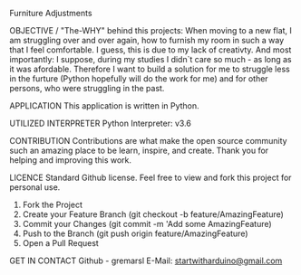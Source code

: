 Furniture Adjustments

OBJECTIVE / "The-WHY" behind this projects:
When moving to a new flat, I am struggling over and over again, how to furnish my room in such a way that 
I feel comfortable.
I guess, this is due to my lack of creativty. And most importantly: I suppose, during my studies I didn`t care so much - as long as 
it was afordable. 
Therefore I want to build a solution for me to struggle less in the furture (Python hopefully will do the work for me) and for other persons, who were struggling in the past. 


APPLICATION
This application is written in Python.

UTILIZED INTERPRETER 
Python Interpreter: v3.6

CONTRIBUTION
Contributions are what make the open source community such an amazing place to be learn, inspire, and create. 
Thank you for helping and improving this work. 

LICENCE 
Standard Github license. Feel free to view and fork this project for personal use.

1. Fork the Project
2. Create your Feature Branch (git checkout -b feature/AmazingFeature)
3. Commit your Changes (git commit -m 'Add some AmazingFeature)
4. Push to the Branch (git push origin feature/AmazingFeature)
5. Open a Pull Request



GET IN CONTACT 
Github - gremarsl
E-Mail: startwitharduino@gmail.com


  
